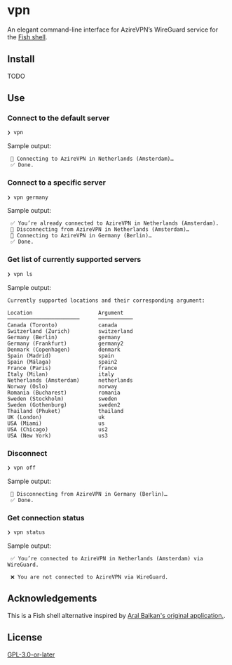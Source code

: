 # vpn

An elegant command-line interface for AzireVPN’s WireGuard service for the [Fish shell](https://fishshell.com/).

## Install

TODO

## Use

### Connect to the default server

```sh
❯ vpn
```

Sample output:

```
 📡 Connecting to AzireVPN in Netherlands (Amsterdam)…
 ✅ Done.
```

### Connect to a specific server

```sh
❯ vpn germany
```

Sample output:

```
 ✅ You’re already connected to AzireVPN in Netherlands (Amsterdam).
 👋 Disconnecting from AzireVPN in Netherlands (Amsterdam)…
 📡 Connecting to AzireVPN in Germany (Berlin)…
 ✅ Done.
```

### Get list of currently supported servers

```sh
❯ vpn ls
```

Sample output:

```
Currently supported locations and their corresponding argument:

Location                     Argument
───────────────────────      ───────────
Canada (Toronto)             canada
Switzerland (Zurich)         switzerland
Germany (Berlin)             germany
Germany (Frankfurt)          germany2
Denmark (Copenhagen)         denmark
Spain (Madrid)               spain
Spain (Málaga)               spain2
France (Paris)               france
Italy (Milan)                italy
Netherlands (Amsterdam)      netherlands
Norway (Oslo)                norway
Romania (Bucharest)          romania
Sweden (Stockholm)           sweden
Sweden (Gothenburg)          sweden2
Thailand (Phuket)            thailand
UK (London)                  uk
USA (Miami)                  us
USA (Chicago)                us2
USA (New York)               us3
```

### Disconnect

```sh
❯ vpn off
```

Sample output:

```
 👋 Disconnecting from AzireVPN in Germany (Berlin)…
 ✅ Done.
```

### Get connection status

```sh
❯ vpn status
```

Sample output:

```
 ✅ You’re connected to AzireVPN in Netherlands (Amsterdam) via WireGuard.
```

```
 ❌ You are not connected to AzireVPN via WireGuard.
```

## Acknowledgements

This is a Fish shell alternative inspired by [Aral Balkan's original application.](https://source.small-tech.org/aral/vpn).

## License

[GPL-3.0-or-later](https://www.gnu.org/licenses/gpl-3.0.html)
